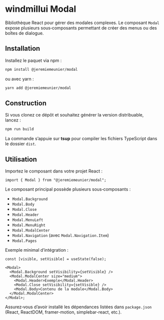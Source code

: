 # windmillui Modal

Bibliothèque React pour gérer des modales complexes. Le composant `Modal` expose plusieurs sous‑composants permettant de créer des menus ou des boîtes de dialogue.

## Installation

Installez le paquet via npm :

```bash
npm install @jeremiemeunier/modal
```

ou avec yarn :

```bash
yarn add @jeremiemeunier/modal
```

## Construction

Si vous clonez ce dépôt et souhaitez générer la version distribuable, lancez :

```bash
npm run build
```

La commande s’appuie sur **tsup** pour compiler les fichiers TypeScript dans le dossier `dist`.

## Utilisation

Importez le composant dans votre projet React :

```tsx
import { Modal } from "@jeremiemeunier/modal";
```

Le composant principal possède plusieurs sous‑composants :

- `Modal.Background`
- `Modal.Body`
- `Modal.Close`
- `Modal.Header`
- `Modal.MenuLeft`
- `Modal.MenuRight`
- `Modal.ModalCenter`
- `Modal.Navigation` (avec `Modal.Navigation.Item`)
- `Modal.Pages`

Exemple minimal d’intégration :

```tsx
const [visible, setVisible] = useState(false);

<Modal>
  <Modal.Background setVisibility={setVisible} />
  <Modal.ModalCenter size="medium">
    <Modal.Header>Exemple</Modal.Header>
    <Modal.Close setVisibility={setVisible} />
    <Modal.Body>Contenu de la modale</Modal.Body>
  </Modal.ModalCenter>
</Modal>;
```

Assurez‑vous d’avoir installé les dépendances listées dans `package.json` (React, ReactDOM, framer-motion, simplebar-react, etc.).
